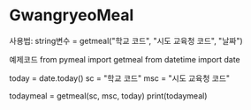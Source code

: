 # GwangryeoMeal
사용법:
string변수 = getmeal("학교 코드", "시도 교육청 코드", "날짜")

예제코드
from pymeal import getmeal
from datetime import date

today = date.today()
sc = "학교 코드"
msc = "시도 교육청 코드"

todaymeal = getmeal(sc, msc, today)
print(todaymeal)
